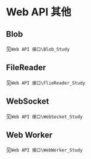 # Web API 其他

## Blob

见`Web API 接口\Blob_Study`

## FileReader

见`Web API 接口\FlieReader_Study`

## WebSocket

见`Web API 接口\WebSocket_Study`

## Web Worker

见`Web API 接口\WebWorker_Study`